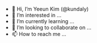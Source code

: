 - 👋 Hi, I’m Yeeun Kim (@kundaly)
- 👀 I’m interested in ...
- 🌱 I’m currently learning ...
- 💞️ I’m looking to collaborate on ...
- 📫 How to reach me ...

<!---
kundaly/kundaly is a ✨ special ✨ repository because its `README.md` (this file) appears on your GitHub profile.
You can click the Preview link to take a look at your changes.
--->
